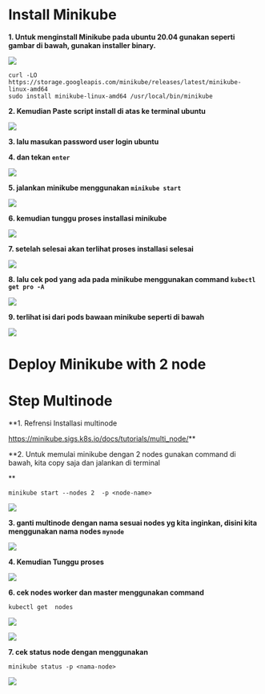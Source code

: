 

<h1>Install Minikube </h1>


**1. Untuk menginstall Minikube pada ubuntu 20.04 gunakan seperti gambar di bawah, gunakan installer binary.**

![](https://image.scribehow-prod.com/vR1eJX3v07dGVwFfUeR288H5EmUjeCZKD8TRaIlz0ME/zoom:0.7506702412868632/enlarge:true/crop:746:420:nowe:237:280/wm:0.8:nowe:255:132:0.17857142857142858/aHR0cHM6Ly9jb2xvbnktcmVjb3JkZXIuczMuYW1hem9uYXdzLmNvbS9maWxlcy8yMDIyLTEyLTI1LzgyM2UzOWY0LWM2ZWQtNDE4My1hNTlhLWRiYTdiZTU2NGYxOC9hc2NyZWVuc2hvdC5qcGVn)


```shell
curl -LO https://storage.googleapis.com/minikube/releases/latest/minikube-linux-amd64
sudo install minikube-linux-amd64 /usr/local/bin/minikube

```
**2. Kemudian Paste script install di atas ke terminal ubuntu**

![](https://image.scribehow-prod.com/gzKUcwUWLYKEG6MJCToGepJ0rAUT3ONm8lRT7Tm4pms/zoom:0.7506702412868632/enlarge:true/crop:746:420:nowe:125:0/wm:0.8:nowe:255:20:0.17857142857142858/aHR0cHM6Ly9jb2xvbnktcmVjb3JkZXIuczMuYW1hem9uYXdzLmNvbS9maWxlcy8yMDIyLTEyLTI1L2Q1ZDk3MGRiLWVhMTMtNGZlMi1iMGVlLTJkZjFhZGY0YjEyMi91c2VyX2Nyb3BwZWRfc2NyZWVuc2hvdC5qcGVn)

**3. lalu masukan password user login ubuntu**

**4. dan tekan `enter`**

![](https://image.scribehow-prod.com/0GjejQ-wGgrpYC8jDhaSom0AxCd0uCfd1xjWJj_u51k/zoom:0.7506702412868632/enlarge:true/crop:746:420:nowe:0:0/wm:0.8:nowe:255:87:0.17857142857142858/aHR0cHM6Ly9jb2xvbnktcmVjb3JkZXIuczMuYW1hem9uYXdzLmNvbS9maWxlcy8yMDIyLTEyLTI1LzkxNmJjMzJjLWY1NzgtNGFjOS1hM2JlLTBjNDI4MjFmZjM5Yi91c2VyX2Nyb3BwZWRfc2NyZWVuc2hvdC5qcGVn)

**5. jalankan minikube menggunakan `minikube start`**

![](https://image.scribehow-prod.com/9JXgdGjw4BQ-2_4M5weZdvSxMIE2OzUP0C6gO9SpSFY/zoom:0.7506702412868632/enlarge:true/crop:746:420:nowe:0:0/wm:0.8:nowe:201:83:0.17857142857142858/aHR0cHM6Ly9jb2xvbnktcmVjb3JkZXIuczMuYW1hem9uYXdzLmNvbS9maWxlcy8yMDIyLTEyLTI1LzkzMWQ3MzZkLTY5ZDgtNDU0Mi04MDczLTBmMmU3ZGE1NzFjZS91c2VyX2Nyb3BwZWRfc2NyZWVuc2hvdC5qcGVn)

**6. kemudian tunggu proses installasi minikube**

![](https://image.scribehow-prod.com/GdHnehnPKe_jIk6EXQX6AmFozwhTlsO7yJft8Xa3100/zoom:0.7506702412868632/enlarge:true/crop:746:420:nowe:0:0/wm:0.8:nowe:-45:-36:0.17857142857142858/aHR0cHM6Ly9jb2xvbnktcmVjb3JkZXIuczMuYW1hem9uYXdzLmNvbS9maWxlcy8yMDIyLTEyLTI1L2Q2ZDdmZTFmLWFhYTUtNGI4NC1iY2RkLThmZjljZjhmYjdjNy91c2VyX2Nyb3BwZWRfc2NyZWVuc2hvdC5qcGVn)

**7. setelah selesai akan terlihat proses installasi selesai**

![](https://image.scribehow-prod.com/idlOMnUdNSlSVEec6ZvkxTNmfYy9X-oVAnz2yN0_PpA/zoom:0.7506702412868632/enlarge:true/crop:746:420:nowe:0:373/wm:0.8:nowe:255:132:0.17857142857142858/aHR0cHM6Ly9jb2xvbnktcmVjb3JkZXIuczMuYW1hem9uYXdzLmNvbS9maWxlcy8yMDIyLTEyLTI1LzdjMzUxZTZlLWJkNjItNGRiZi1hZmE2LWE4NzMwMjA0Y2M5ZC9hc2NyZWVuc2hvdC5qcGVn)

**8. lalu cek pod yang ada pada minikube menggunakan command 
`kubectl get pro -A`**

![](https://image.scribehow-prod.com/IrTFcXXseMgS1-Hz6x8_UjJahrJ_fm7KcDmr5fWGd9Q/zoom:0.7506702412868632/enlarge:true/crop:746:420:nowe:266:216/wm:0.8:nowe:255:132:0.17857142857142858/aHR0cHM6Ly9jb2xvbnktcmVjb3JkZXIuczMuYW1hem9uYXdzLmNvbS9maWxlcy8yMDIyLTEyLTI1L2M0ZjE0ODQ3LTMyN2MtNDc3MS05ZjI4LTdhYjUzZjdlNTdmMC9hc2NyZWVuc2hvdC5qcGVn)

**9. terlihat isi dari pods bawaan minikube seperti di bawah**

![](https://image.scribehow-prod.com/hEgdewTxFa8PBX1YwtLgmnqeidGqngHjKmga1s4-PTo/zoom:0.7943262411347518/enlarge:true/crop:705:394:nowe:0:0/wm:0.8:nowe:447:-15:0.17857142857142858/aHR0cHM6Ly9jb2xvbnktcmVjb3JkZXIuczMuYW1hem9uYXdzLmNvbS9maWxlcy8yMDIyLTEyLTI1Lzc3M2Q5MDNiLTgyYmEtNGEzYy1iNzBiLTAyMDU1MWZmMzZjNy91c2VyX2Nyb3BwZWRfc2NyZWVuc2hvdC5qcGVn)


<h1> Deploy Minikube with 2 node <h1>

# Step Multinode



**1. Refrensi Installasi multinode 

https://minikube.sigs.k8s.io/docs/tutorials/multi_node/**

**2. Untuk memulai minikube dengan 2 nodes gunakan command di bawah, kita copy saja dan jalankan di terminal 


**
```shell
minikube start --nodes 2  -p <node-name>
```
![](https://image.scribehow-prod.com/QH48LR3CPzn34ixplYZ7Bn01hP87SD2wRRiGRgJsRas/zoom:0.7506702412868632/enlarge:true/crop:746:420:nowe:310:301/wm:0.8:nowe:255:132:0.17857142857142858/aHR0cHM6Ly9jb2xvbnktcmVjb3JkZXIuczMuYW1hem9uYXdzLmNvbS9maWxlcy8yMDIyLTEyLTI1LzVjYTU1NDA3LTg1ZDEtNDIxNS1hNTUxLTc1MTE2OTcxZjNmNS9zY3JlZW5zaG90LmpwZWc)

**3. ganti multinode dengan nama sesuai nodes yg kita inginkan, disini kita menggunakan nama nodes `mynode`**

![](https://image.scribehow-prod.com/V0TrMjFD0S98mSN5_50MnIlm3bIWFcWgJqMCeOn6CLg/zoom:0.9688581314878892/enlarge:true/crop:578:323:nowe:0:0/wm:0:nowe:228:-93:0.17857142857142858/aHR0cHM6Ly9jb2xvbnktcmVjb3JkZXIuczMuYW1hem9uYXdzLmNvbS9maWxlcy8yMDIyLTEyLTI1LzMzNGZhZTM5LWYxYTktNDkwZS04ZmUxLTgzNTcyZmY1NmU5OC91c2VyX2Nyb3BwZWRfc2NyZWVuc2hvdC5qcGVn)

**4. Kemudian Tunggu proses**

![](https://image.scribehow-prod.com/rAasJKzdYsbIm1m9TeiLq1GhyUuCPy6QDumYUjQ4xMw/zoom:0.7506702412868632/enlarge:true/crop:746:420:nowe:101:0/wm:0.8:nowe:255:-63:0.17857142857142858/aHR0cHM6Ly9jb2xvbnktcmVjb3JkZXIuczMuYW1hem9uYXdzLmNvbS9maWxlcy8yMDIyLTEyLTI1L2RiZDc0NzE2LThlODEtNGZkMC04YWE0LWI1ODk4ZTBiZTcyNy91c2VyX2Nyb3BwZWRfc2NyZWVuc2hvdC5qcGVn)


**6. cek nodes worker dan master menggunakan command**
```shell 
kubectl get  nodes
```

![](https://image.scribehow-prod.com/mw7p-qIAhojt584v3qI-wsXZETLoHNXZ2h4wodUZoOA/zoom:0.7506702412868632/enlarge:true/crop:746:420:nowe:96:52/wm:0:nowe:255:-36:0.17857142857142858/aHR0cHM6Ly9jb2xvbnktcmVjb3JkZXIuczMuYW1hem9uYXdzLmNvbS9maWxlcy8yMDIyLTEyLTI1L2Q5NDAyNGEyLTVjNmItNGZlYS04YjgwLWNkMjA4MTQ0NjhhMy91c2VyX2Nyb3BwZWRfc2NyZWVuc2hvdC5qcGVn)



![](https://image.scribehow-prod.com/s_2_KVIKfjz1L5owG0JqCkKyrQubY4pm3Y1L9OQHjj4/zoom:1.064638783269962/enlarge:true/crop:526:293:nowe:0:0/wm:0.8:nowe:169:-217:0.17857142857142858/aHR0cHM6Ly9jb2xvbnktcmVjb3JkZXIuczMuYW1hem9uYXdzLmNvbS9maWxlcy8yMDIyLTEyLTI1L2U3ZWJjOTM5LTdhMmItNDUxYy04ZTc0LWE1ZjYzOGE2NWVjZi91c2VyX2Nyb3BwZWRfc2NyZWVuc2hvdC5qcGVn)

**7. cek status node dengan menggunakan**

```shell
minikube status -p <nama-node>
```
![](https://image.scribehow-prod.com/rzq6kTqIa1PZsLLiJlsBL7IhJehgGJnj_xrRjbUVA48/zoom:0.9135399673735726/enlarge:true/crop:613:342:nowe:0:0/wm:0.8:nowe:589:248:0.17857142857142858/aHR0cHM6Ly9jb2xvbnktcmVjb3JkZXIuczMuYW1hem9uYXdzLmNvbS9maWxlcy8yMDIyLTEyLTI1L2RjZGE0NDg0LTc4ZDEtNGE5Ny1iMDU1LTAyMTU0Y2JiNzg3YS91c2VyX2Nyb3BwZWRfc2NyZWVuc2hvdC5qcGVn)



